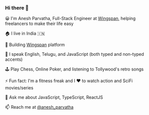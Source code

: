 ### Hi there 👋

😀 I'm Anesh Parvatha, Full-Stack Engineer at [Wingspan](https://wingspan.app/), helping freelancers to make their life easy

🏠 I live in India 🇮🇳

🔭 Building [Wingspan](https://wingspan.app/) platform

🎤 I speak English, Telugu, and JavaScript (both typed and non-typed accents)

🕹️ Play Chess, Online Poker, and listening to Tollywood's retro songs

⚡ Fun fact: I'm a fitness freak and I ❤️ to watch action and SciFi movies/series

💬 Ask me about JavaScript, TypeScript, ReactJS

📫 Reach me at [@anesh_parvatha](https://twitter.com/anesh_parvatha)
